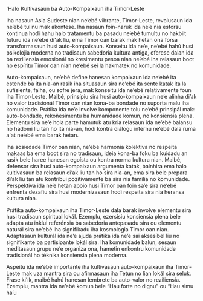 'Halo Kultivasaun ba Auto-Kompaixaun iha Timor-Leste

Iha nasaun Asia Sudeste nian ne’ebé vibrante, Timor-Leste, revolusaun ida ne’ebé tulinu mak akontese. Iha nasaun foin-naruk ida ne’e nia esforsu kontinua hodi hahu halo tratamentu ba pasadu ne’ebé tumultu no hakbiit futuru ida ne’ebé di'ak liu, ema Timor oan barak mak hetan ona forsa transformasaun husi auto-kompaixaun. Konseitu ida ne’e, ne’ebé hahú husi psikolojia moderna no tradisaun sabedoria kultura antiga, oferese dalan ida ba reziliensia emosionál no kresimentu pesoa nian ne’ebé iha relasaun boot ho espíritu Timor oan nian ne’ebé sei la hakmatek no komunidade.

Auto-kompaixaun, ne’ebé define hanesan kompaixaun ida ne’ebé ita estende ba ita nia-an rasik iha situasaun sira ne’ebé ita sente katak ita la sufisiente, falha, ou sofre jera, mak konseitu ida ne’ebé relativamente foun iha Timor-Leste. Maibé, prinsípiu sira husi auto-kompaixaun ne’e alinha di’ak ho valor tradisionál Timor oan nian kona-ba bondade no suporta malu iha komunidade. Prátika ida ne’e involve komponente tolu ne’ebé prinsipál mak: auto-bondade, rekoñesimentu ba humanidade komun, no konsiensia plena. Elementu sira ne’e hola parte hamutuk atu kria relasaun ida ne’ebé balansu no hadomi liu tan ho ita nia-an, hodi kontra diálogu internu ne’ebé dala ruma a'at ne’ebé ema barak hetan.

Iha sosiedade Timor oan nian, ne’ebé harmonia kolektiva no respeita makaas ba ema boot sira no tradisaun, ideia kona-ba foku ba kuidadu an rasik bele haree hanesan egoísta ou kontra norma kultura nian. Maibé, defensor sira husi auto-kompaixaun argumenta katak, bainhira ema halo kultivasaun ba relasaun di’ak liu tan ho sira nia-an, ema sira bele prepara di’ak liu tan atu kontribui pozitivamente ba sira nia família no komunidade. Perspektiva ida ne’e hetan apoio husi Timor oan foin sa’e sira ne’ebé enfrenta dezafiu sira husi modernizasaun hodi respeita sira nia heransa kultura nian.

Prátika auto-kompaixaun iha Timor-Leste dala barak involve elementu sira husi tradisaun spiritual lokál. Ezemplu, ezersísiu konsiensia plena bele adapta atu inklui referénsia ba sabedoria antepasadu sira ou elementu naturál sira ne’ebé iha signifikadu iha kosmologia Timor oan nian. Adaptasaun kulturál ida ne’e ajuda prátika ida ne’e sai aksesíbel liu no signifikante ba partisipante lokál sira. Iha komunidade balun, sesaun meditasaun grupu ne’e organiza ona, hametin enkontru komunidade tradisionál ho téknika konsiensia plena moderna.

Aspeitu ida ne’ebé importante iha kultivasaun auto-kompaixaun iha Timor-Leste mak uza mantra sira ou afirmasaun iha Tetun no lian lokál sira seluk. Frase ki'ik, maibé hahú hanesan lembrete ba auto-valor no reziliensia. Ezemplu, mantra ida ne’ebé komun bele “Hau forte no dignu” ou “Hau simu ha’u